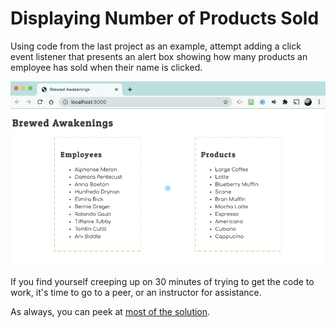 # Displaying Number of Products Sold

Using code from the last project as an example, attempt adding a click event listener that presents an alert box showing how many products an employee has sold when their name is clicked.

![](./images/employee-sales.gif)

If you find yourself creeping up on 30 minutes of trying to get the code to work, it's time to go to a peer, or an instructor for assistance.

As always, you can peek at [most of the solution](./code/employeeSales.js).